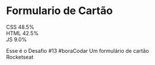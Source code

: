 # Formulario de Cartão
CSS 48.5%<br>
HTML 42.5%<br>
JS 9.0%<br>

Esse é o Desafio #13 #boraCodar Um formulário de cartão<br>
Rocketseat
